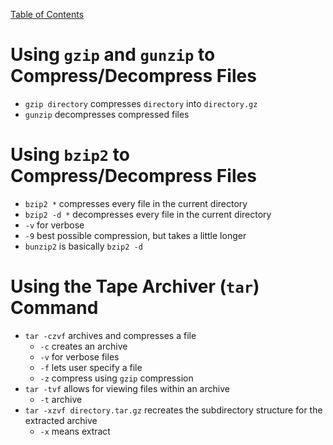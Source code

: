 [Table of Contents](/RHCSA/RHCSA%20Table%20of%20Contents)

# Using `gzip` and `gunzip` to Compress/Decompress Files
* `gzip directory` compresses `directory` into `directory.gz`
* `gunzip` decompresses compressed files

# Using `bzip2` to Compress/Decompress Files
* `bzip2 *` compresses every file in the current directory
* `bzip2 -d *` decompresses every file in the current directory
* `-v` for verbose
* `-9` best possible compression, but takes a little longer
* `bunzip2` is basically `bzip2 -d`

# Using the Tape Archiver (`tar`) Command
* `tar -czvf` archives and compresses a file
	* `-c` creates an archive
	* `-v` for verbose files
	* `-f` lets user specify a file
	* `-z` compress using `gzip` compression
* `tar -tvf` allows for viewing files within an archive
	* `-t` archive
* `tar -xzvf directory.tar.gz` recreates the subdirectory structure for the extracted archive 
	* `-x` means extract